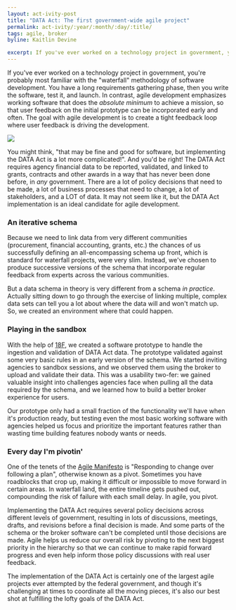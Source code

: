 ```yaml
---
layout: act-ivity-post
title: "DATA Act: The first government-wide agile project"
permalink: act-ivity/:year/:month/:day/:title/
tags: agile, broker
byline: Kaitlin Devine

excerpt: If you've ever worked on a technology project in government, you're probably most familiar with the "waterfall" methodology of software development. You have a long requirements gathering phase, then you write the software, test it, and launch. In contrast, agile development emphasizes working software that does the absolute minimum to achieve a mission, so that user feedback on the initial prototype can be incorporated early and often. The goal with agile development is to create a tight feedback loop where user feedback is driving the development.
---
```


If you've ever worked on a technology project in government, you're probably most familiar with the "waterfall" methodology of software development. You have a long requirements gathering phase, then you write the software, test it, and launch. In contrast, agile development emphasizes working software that does the _absolute minimum_ to achieve a mission, so that user feedback on the initial prototype can be incorporated early and often. The goal with agile development is to create a tight feedback loop where user feedback is driving the development.

<img src="{{site.baseurl}}/assets/graphics/learn-test-make.svg" class="learn-test-make" />

You might think, "that may be fine and good for software, but implementing the DATA Act is a lot more complicated!". And you'd be right! The DATA Act requires agency financial data to be reported, validated, and linked to grants, contracts and other awards in a way that has never been done before, in _any_ government. There are a lot of policy decisions that need to be made, a lot of business processes that need to change, a lot of stakeholders, and a LOT of data. It may not seem like it, but the DATA Act implementation is an ideal candidate for agile development.

### An iterative schema

Because we need to link data from very different communities (procurement, financial accounting, grants, etc.) the chances of us successfully defining an all-encompassing schema up front, which is standard for waterfall projects, were very slim. Instead, we've chosen to produce successive versions of the schema that incorporate regular feedback from experts across the various communities. 

But a data schema in theory is very different from a schema _in practice_. Actually sitting down to go through the exercise of linking multiple, complex data sets can tell you a lot about where the data will and won't match up. So, we created an environment where that could happen.

### Playing in the sandbox

With the help of [18F](https://18f.gsa.gov), we created a software prototype to handle the ingestion and validation of DATA Act data. The prototype validated against some very basic rules in an early version of the schema. We started inviting agencies to sandbox sessions, and we observed them using the broker to upload and validate their data. This was a usability two-fer: we gained valuable insight into challenges agencies face when pulling all the data required by the schema, and we learned how to build a better broker experience for users. 

Our prototype only had a small fraction of the functionality we'll have when it's production ready, but testing even the most basic working software with agencies helped us focus and prioritize the important features rather than wasting time building features nobody wants or needs. 

### Every day I'm pivotin'

One of the tenets of the [Agile Manifesto](http://www.agilemanifesto.org/) is "Responding to change over following a plan", otherwise known as a pivot. Sometimes you have roadblocks that crop up, making it difficult or impossible to move forward in certain areas. In waterfall land, the entire timeline gets pushed out, compounding the risk of failure with each small delay. In agile, you pivot.

Implementing the DATA Act requires several policy decisions across different levels of government, resulting in lots of discussions, meetings, drafts, and revisions before a final decision is made. And some parts of the schema or the broker software can't be completed until those decisions are made. Agile helps us reduce our overall risk by pivoting to the next biggest priority in the hierarchy so that we can continue to make rapid forward progress and even help inform those policy discussions with real user feedback. 

The implementation of the DATA Act is certainly one of the largest agile projects ever attempted by the federal government,  and though it's challenging at times to coordinate all the moving pieces, it's also our best shot at fulfilling the lofty goals of the DATA Act.



